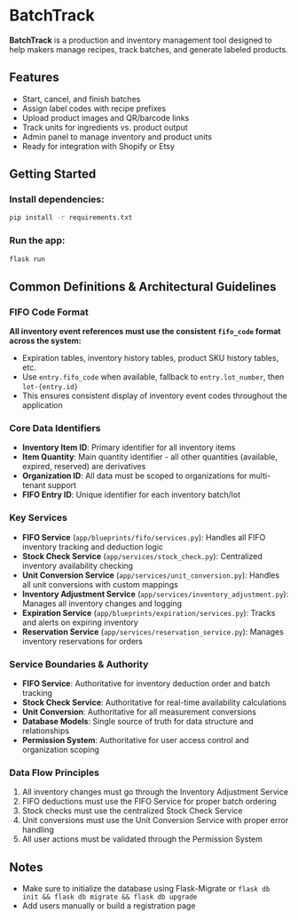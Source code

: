 # BatchTrack

**BatchTrack** is a production and inventory management tool designed to help makers manage recipes, track batches, and generate labeled products.

## Features

- Start, cancel, and finish batches
- Assign label codes with recipe prefixes
- Upload product images and QR/barcode links
- Track units for ingredients vs. product output
- Admin panel to manage inventory and product units
- Ready for integration with Shopify or Etsy

## Getting Started

### Install dependencies:
```bash
pip install -r requirements.txt
```

### Run the app:
```bash
flask run
```

## Common Definitions & Architectural Guidelines

### FIFO Code Format
**All inventory event references must use the consistent `fifo_code` format across the system:**
- Expiration tables, inventory history tables, product SKU history tables, etc.
- Use `entry.fifo_code` when available, fallback to `entry.lot_number`, then `lot-{entry.id}`
- This ensures consistent display of inventory event codes throughout the application

### Core Data Identifiers
- **Inventory Item ID**: Primary identifier for all inventory items
- **Item Quantity**: Main quantity identifier - all other quantities (available, expired, reserved) are derivatives
- **Organization ID**: All data must be scoped to organizations for multi-tenant support
- **FIFO Entry ID**: Unique identifier for each inventory batch/lot

### Key Services
- **FIFO Service** (`app/blueprints/fifo/services.py`): Handles all FIFO inventory tracking and deduction logic
- **Stock Check Service** (`app/services/stock_check.py`): Centralized inventory availability checking
- **Unit Conversion Service** (`app/services/unit_conversion.py`): Handles all unit conversions with custom mappings
- **Inventory Adjustment Service** (`app/services/inventory_adjustment.py`): Manages all inventory changes and logging
- **Expiration Service** (`app/blueprints/expiration/services.py`): Tracks and alerts on expiring inventory
- **Reservation Service** (`app/services/reservation_service.py`): Manages inventory reservations for orders

### Service Boundaries & Authority
- **FIFO Service**: Authoritative for inventory deduction order and batch tracking
- **Stock Check Service**: Authoritative for real-time availability calculations
- **Unit Conversion**: Authoritative for all measurement conversions
- **Database Models**: Single source of truth for data structure and relationships
- **Permission System**: Authoritative for user access control and organization scoping

### Data Flow Principles
1. All inventory changes must go through the Inventory Adjustment Service
2. FIFO deductions must use the FIFO Service for proper batch ordering
3. Stock checks must use the centralized Stock Check Service
4. Unit conversions must use the Unit Conversion Service with proper error handling
5. All user actions must be validated through the Permission System

## Notes

- Make sure to initialize the database using Flask-Migrate or `flask db init && flask db migrate && flask db upgrade`
- Add users manually or build a registration page